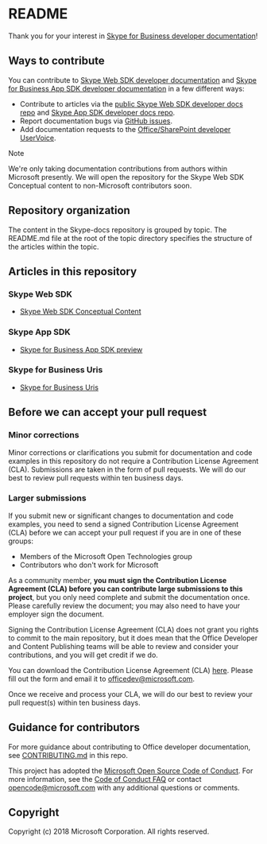 # README

Thank you for your interest in [Skype for Business developer documentation](/skype-sdk/)!

## Ways to contribute

You can contribute to [Skype Web SDK developer documentation](/skype-sdk/WebSDK/docs/SkypeWebSDK) and [Skype for Business App SDK developer documentation](/skype-sdk/appsdk/skypeappsdk) in a few different ways:

- Contribute to articles via the [public Skype Web SDK developer docs repo](https://github.com/OfficeDev/skype-docs/tree/master/Skype/WebSDK) and [Skype App SDK developer docs repo](https://github.com/OfficeDev/skype-docs/tree/master/Skype/AppSDK).
- Report documentation bugs via [GitHub issues](https://github.com/OfficeDev/skype-docs/issues).
- Add documentation requests to the [Office/SharePoint developer UserVoice](https://officespdev.uservoice.com/).

> [!NOTE] 
> We're only taking documentation contributions from authors within Microsoft presently. We will open the repository for the Skype Web SDK Conceptual content to non-Microsoft contributors soon.

## Repository organization

The content in the Skype-docs repository is grouped  by topic. The README.md file at the root of the topic directory specifies the structure of the articles within the topic.

## Articles in this repository

### Skype Web SDK

- [Skype Web SDK Conceptual Content](https://github.com/OfficeDev/skype-docs/tree/master/Skype/WebSDK/docs)

### Skype App SDK

- [Skype for Business App SDK preview](https://github.com/OfficeDev/skype-docs/tree/master/Skype/AppSDK)

### Skype for Business Uris

- [Skype for Business Uris](https://github.com/OfficeDev/skype-docs/tree/master/Skype/Skype-For-Business-Uris)

## Before we can accept your pull request

### Minor corrections

Minor corrections or clarifications you submit for documentation and code examples in this repository do not require a Contribution License Agreement (CLA). Submissions are taken in the form of pull requests. We will do our best to review pull requests within ten business days.


### Larger submissions

If you submit new or significant changes to documentation and code examples, you need to send a signed Contribution License Agreement (CLA) before we can accept your pull request if you are in one of these groups:

* Members of the Microsoft Open Technologies group
* Contributors who don't work for Microsoft

As a community member, **you must sign the Contribution License Agreement (CLA) before you can contribute large submissions to this project**, but you only need complete and submit the documentation once. Please carefully review the document; you may also need to have your employer sign the document.

Signing the Contribution License Agreement (CLA) does not grant you rights to commit to the main repository, but it does mean that the Office Developer and Content Publishing teams will be able to review and consider your contributions, and you will get credit if we do.

You can download the Contribution License Agreement (CLA) [here](https://github.com/OfficeDev/office-content/raw/master/Contribution%20License%20Agreement.pdf). Please fill out the form and email it to [officedev@microsoft.com](mailto:officedev@microsoft.com).

Once we receive and process your CLA, we will do our best to review your pull request(s) within ten business days.

## Guidance for contributors

For more guidance about contributing to Office developer documentation, see [CONTRIBUTING.md](https://github.com/OfficeDev/skype-docs/blob/master/CONTRIBUTING.md) in this repo. 

This project has adopted the [Microsoft Open Source Code of Conduct](https://opensource.microsoft.com/codeofconduct/). For more information, see the [Code of Conduct FAQ](https://opensource.microsoft.com/codeofconduct/faq/) or contact [opencode@microsoft.com](mailto:opencode@microsoft.com) with any additional questions or comments.

## Copyright

Copyright (c) 2018 Microsoft Corporation. All rights reserved.

